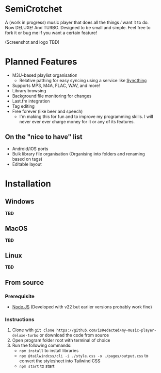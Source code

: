 # SemiCrotchet
A (work in progress) music player that does all the things *I* want it to do. Now DELUXE! And TURBO. Designed to be small and simple. Feel free to fork it or bug me if you want a certain feature!

(Screenshot and logo TBD)

# Planned Features
- M3U-based playlist organisation
	- Relative pathing for easy syncing using a service like [Syncthing](https://syncthing.net/)
- Supports MP3, M4A, FLAC, WAV, and more!
- Library browsing
- Background file monitoring for changes
- Last.fm integration
- Tag editing
- Free forever (like beer and speech)
	- I'm making this for fun and to improve my programming skills. I will never ever ever charge money for it or any of its features.
## On the "nice to have" list
- Android/iOS ports
- Bulk library file organisation (Organising into folders and renaming based on tags)
- Editable layout

# Installation
## Windows
**TBD**
## MacOS
**TBD**
## Linux
**TBD**
## From source
### Prerequisite
- [Node.JS](https://nodejs.org/en/download) (Developed with v22 but earlier versions probably work fine)
### Instructions
1. Clone with `git clone https://github.com/isRedacted/my-music-player-deluxe-turbo` or download the code from source
2. Open program folder root with terminal of choice
3. Run the following commands:
	- `npm install` to install libraries
	- `npx @tailwindcss/cli -i ./style.css -o ./pages/output.css` to convert the stylesheet into Tailwind CSS
	- `npm start` to start
